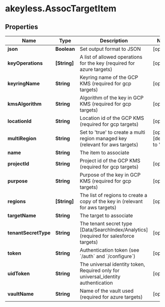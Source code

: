 # akeyless.AssocTargetItem

## Properties

Name | Type | Description | Notes
------------ | ------------- | ------------- | -------------
**json** | **Boolean** | Set output format to JSON | [optional] 
**keyOperations** | **[String]** | A list of allowed operations for the key (required for azure targets) | [optional] 
**keyringName** | **String** | Keyring name of the GCP KMS (required for gcp targets) | [optional] 
**kmsAlgorithm** | **String** | Algorithm of the key in GCP KMS (required for gcp targets) | [optional] 
**locationId** | **String** | Location id of the GCP KMS (required for gcp targets) | [optional] 
**multiRegion** | **String** | Set to &#39;true&#39; to create a multi region managed key (relevant for aws targets) | [optional] [default to &#39;false&#39;]
**name** | **String** | The item to associate | 
**projectId** | **String** | Project id of the GCP KMS (required for gcp targets) | [optional] 
**purpose** | **String** | Purpose of the key in GCP KMS (required for gcp targets) | [optional] 
**regions** | **[String]** | The list of regions to create a copy of the key in (relevant for aws targets) | [optional] 
**targetName** | **String** | The target to associate | 
**tenantSecretType** | **String** | The tenant secret type [Data/SearchIndex/Analytics] (required for salesforce targets) | [optional] 
**token** | **String** | Authentication token (see &#x60;/auth&#x60; and &#x60;/configure&#x60;) | [optional] 
**uidToken** | **String** | The universal identity token, Required only for universal_identity authentication | [optional] 
**vaultName** | **String** | Name of the vault used (required for azure targets) | [optional] 


